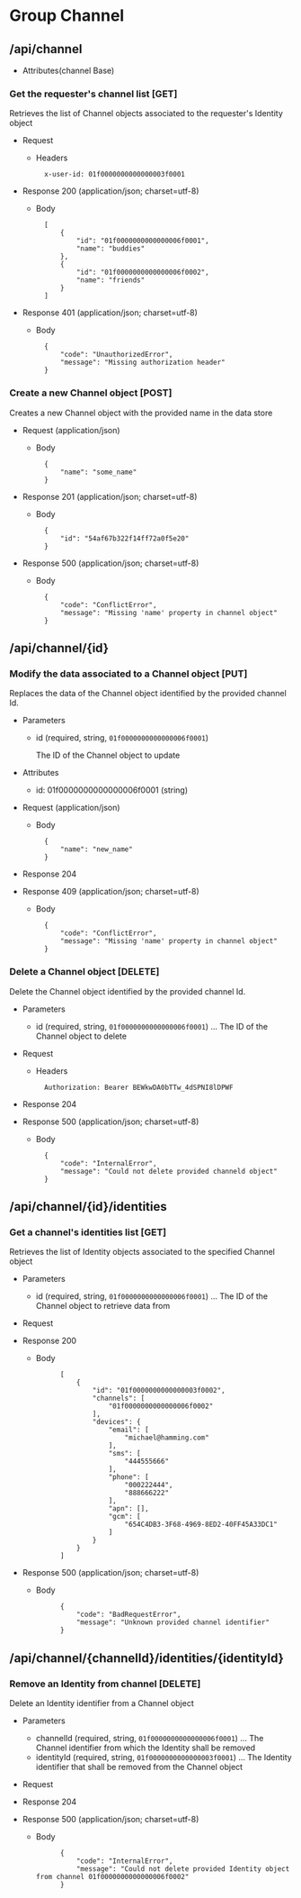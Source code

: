 # Group Channel

## /api/channel

+ Attributes(channel Base)

### Get the requester's channel list [GET]

Retrieves the list of Channel objects associated to the requester's Identity object

+ Request

    + Headers

            x-user-id: 01f0000000000000003f0001


+ Response 200 (application/json; charset=utf-8)

    + Body

            [
                {
                    "id": "01f0000000000000006f0001",
                    "name": "buddies"
                },
                {
                    "id": "01f0000000000000006f0002",
                    "name": "friends"
                }
            ]

+ Response 401 (application/json; charset=utf-8)

    + Body

            {
                "code": "UnauthorizedError",
                "message": "Missing authorization header"
            }

### Create a new Channel object [POST]

Creates a new Channel object with the provided name in the data store

+ Request (application/json)

    + Body

            {
                "name": "some_name"
            }

+ Response 201 (application/json; charset=utf-8)

    + Body

            {
                "id": "54af67b322f14ff72a0f5e20"
            }

+ Response 500 (application/json; charset=utf-8)

    + Body

            {
                "code": "ConflictError",
                "message": "Missing 'name' property in channel object"
            }

## /api/channel/{id}

### Modify the data associated to a Channel object [PUT]

Replaces the data of the Channel object identified by the provided channel Id.

+ Parameters
    + id (required, string, `01f0000000000000006f0001`)

        The ID of the Channel object to update

+ Attributes
    + id: 01f0000000000000006f0001 (string)

+ Request (application/json)

    + Body

            {
                "name": "new_name"
            }

+ Response 204

+ Response 409 (application/json; charset=utf-8)

    + Body

            {
                "code": "ConflictError",
                "message": "Missing 'name' property in channel object"
            }

### Delete a Channel object [DELETE]

Delete the Channel object identified by the provided channel Id.

+ Parameters
    + id (required, string, `01f0000000000000006f0001`) ... The ID of the Channel object to delete

+ Request

    + Headers

            Authorization: Bearer BEWkwDA0bTTw_4dSPNI8lDPWF

+ Response 204

+ Response 500 (application/json; charset=utf-8)

    + Body

            {
                "code": "InternalError",
                "message": "Could not delete provided channeld object"
            }

## /api/channel/{id}/identities

### Get a channel's identities list [GET]

Retrieves the list of Identity objects associated to the specified Channel object

+ Parameters
    + id (required, string, `01f0000000000000006f0001`) ... The ID of the Channel object to retrieve data from

+ Request

+ Response 200

    + Body

                [
                    {
                        "id": "01f0000000000000003f0002",
                        "channels": [
                            "01f0000000000000006f0002"
                        ],
                        "devices": {
                            "email": [
                                "michael@hamming.com"
                            ],
                            "sms": [
                                "444555666"
                            ],
                            "phone": [
                                "000222444",
                                "888666222"
                            ],
                            "apn": [],
                            "gcm": [
                                "654C4DB3-3F68-4969-8ED2-40FF45A33DC1"
                            ]
                        }
                    }
                ]

+ Response 500 (application/json; charset=utf-8)

    + Body

                {
                    "code": "BadRequestError",
                    "message": "Unknown provided channel identifier"
                }

## /api/channel/{channelId}/identities/{identityId}

### Remove an Identity from channel [DELETE]

Delete an Identity identifier from a Channel object

+ Parameters
    + channelId (required, string, `01f0000000000000006f0001`) ... The Channel identifier from which the Identity shall be removed
    + identityId (required, string, `01f0000000000000003f0001`) ... The Identity identifier that shall be removed from the Channel object

+ Request

+ Response 204

+ Response 500 (application/json; charset=utf-8)

    + Body

                {
                    "code": "InternalError",
                    "message": "Could not delete provided Identity object from channel 01f0000000000000006f0002"
                }

